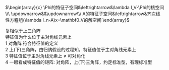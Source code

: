 $\begin{array}{c}  
\Phi的特征子空间&\leftrightarrow&\lambda I_V-\Phi的核空间\\\  
\updownarrow&&\updownarrow\\\  
A的特征子空间&\leftrightarrow&齐次线性方程组(\lambda I_n-A)x=\mathbf0_V的解空间  
\end{array}$  
  
复相似于上三角阵  
特征值为什么位于主对角线元素上  
1 对角阵 符合特征值的定义  
2 上(下)三角阵，由归纳假设的过程知，特征值位于主对角线元素上  
3 特征值位于主对角线元素上 $\neq$ 可对角化  
4 一眼看成特征值的矩阵: 对角阵，上(下)三角阵，约定标准型，有理标准型  
